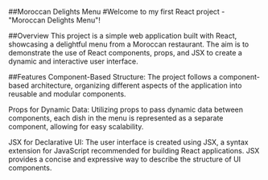 
##Moroccan Delights Menu
#Welcome to my first React project - "Moroccan Delights Menu"!

##Overview
This project is a simple web application built with React, showcasing a delightful menu from a Moroccan restaurant. The aim is to demonstrate the use of React components, props, and JSX to create a dynamic and interactive user interface.

##Features
Component-Based Structure: The project follows a component-based architecture, organizing different aspects of the application into reusable and modular components.

Props for Dynamic Data: Utilizing props to pass dynamic data between components, each dish in the menu is represented as a separate component, allowing for easy scalability.

JSX for Declarative UI: The user interface is created using JSX, a syntax extension for JavaScript recommended for building React applications. JSX provides a concise and expressive way to describe the structure of UI components.

